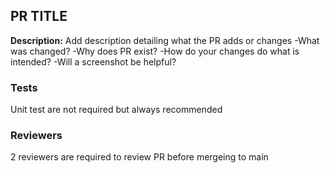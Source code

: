 ## PR TITLE
**Description:** 
  Add description detailing what the PR adds or changes
  -What was changed?
  -Why does PR exist?
  -How do your changes do what is intended?
  -Will a screenshot be helpful?


### Tests
  Unit test are not required but always recommended

### Reviewers
  2 reviewers are required to review PR before mergeing to main
